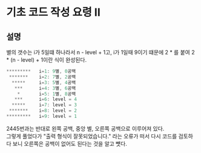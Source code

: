 # 기초 코드 작성 요령 II

## 설명

별의 갯수는 i가 5일떄 하나라서 n - level + 1고, i가 1일때 9이기 떄문에 2 * 를 붙여 2 * (n - level) + 1이란 식이 완성된다.

```cs
*********   i=1: 9별, 0공백
 *******    i=2: 7별, 2공백
  *****     i=3: 5별, 4공백
   ***      i=4: 3별, 6공백
    *       i=5: 1별, 8공백
   ***      i=6: level = 4
  *****     i=7: level = 3
 *******    i=8: level = 2
*********   i=9: level = 1
```

2445번과는 반대로 왼쪽 공백, 중앙 별, 오른쪽 공백으로 이루어져 있다.</br>
그렇게 풀었다가 "출력 형식이 잘못되었습니다." 라는 오류가 떠서 다시 코드를 검토하다 보니 오른쪽은 공백이 없어도 된다는 것을 알고 뻇다.
